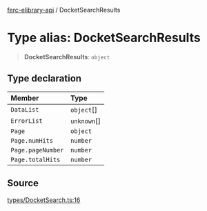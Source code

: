 [ferc-elibrary-api](../globals.md) / DocketSearchResults

# Type alias: DocketSearchResults

> **DocketSearchResults**: `object`

## Type declaration

| Member | Type |
| :------ | :------ |
| `DataList` | `object`[] |
| `ErrorList` | `unknown`[] |
| `Page` | `object` |
| `Page.numHits` | `number` |
| `Page.pageNumber` | `number` |
| `Page.totalHits` | `number` |

## Source

[types/DocketSearch.ts:16](https://github.com/4very/ferc-elibrary-api/blob/5fca0cdab67bbed141a6d8d56056f02bebe7f172/src/types/DocketSearch.ts#L16)
